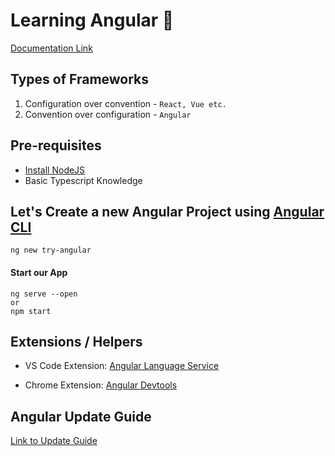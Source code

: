 # Learning Angular 🥸

[Documentation Link](https://angular.io/docs)

## Types of Frameworks

1. Configuration over convention - `React, Vue etc.`
2. Convention over configuration - `Angular`

## Pre-requisites

- [Install NodeJS](https://nodejs.org/en)
- Basic Typescript Knowledge

## Let's Create a new Angular Project using [Angular CLI](https://angular.io/guide/setup-local#install-the-angular-cli)

```
ng new try-angular
```

#### Start our App

```
ng serve --open
or
npm start
```

## Extensions / Helpers

- VS Code Extension: [Angular Language Service](https://marketplace.visualstudio.com/items?itemName=Angular.ng-template)

- Chrome Extension: [Angular Devtools](https://chrome.google.com/webstore/detail/angular-devtools/ienfalfjdbdpebioblfackkekamfmbnh)

## Angular Update Guide

[Link to Update Guide](https://update.angular.io/)
